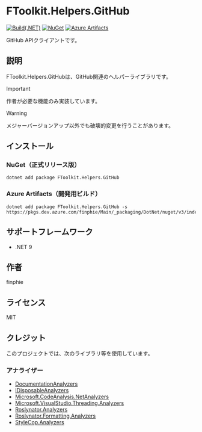 # FToolkit.Helpers.GitHub

[![Build(.NET)](https://github.com/finphie/FToolkit.Helpers.GitHub/actions/workflows/build-dotnet.yml/badge.svg)](https://github.com/finphie/FToolkit.Helpers.GitHub/actions/workflows/build-dotnet.yml)
[![NuGet](https://img.shields.io/nuget/v/FToolkit.Helpers.GitHub?color=0078d4&label=NuGet)](https://www.nuget.org/packages/FToolkit.Helpers.GitHub/)
[![Azure Artifacts](https://feeds.dev.azure.com/finphie/7af9aa4d-c550-43af-87a5-01539b2d9934/_apis/public/Packaging/Feeds/DotNet/Packages/c7cc9126-48f7-4e69-9d25-b7a452d690ca/Badge)](https://dev.azure.com/finphie/Main/_artifacts/feed/DotNet/NuGet/FToolkit.Helpers.GitHub?preferRelease=true)

GitHub APIクライアントです。

## 説明

FToolkit.Helpers.GitHubは、GitHub関連のヘルパーライブラリです。

> [!Important]
> 作者が必要な機能のみ実装しています。

> [!Warning]
> メジャーバージョンアップ以外でも破壊的変更を行うことがあります。

## インストール

### NuGet（正式リリース版）

```shell
dotnet add package FToolkit.Helpers.GitHub
```

### Azure Artifacts（開発用ビルド）

```shell
dotnet add package FToolkit.Helpers.GitHub -s https://pkgs.dev.azure.com/finphie/Main/_packaging/DotNet/nuget/v3/index.json
```

## サポートフレームワーク

- .NET 9

## 作者

finphie

## ライセンス

MIT

## クレジット

このプロジェクトでは、次のライブラリ等を使用しています。

### アナライザー

- [DocumentationAnalyzers](https://github.com/DotNetAnalyzers/DocumentationAnalyzers)
- [IDisposableAnalyzers](https://github.com/DotNetAnalyzers/IDisposableAnalyzers)
- [Microsoft.CodeAnalysis.NetAnalyzers](https://github.com/dotnet/roslyn-analyzers)
- [Microsoft.VisualStudio.Threading.Analyzers](https://github.com/Microsoft/vs-threading)
- [Roslynator.Analyzers](https://github.com/dotnet/roslynator)
- [Roslynator.Formatting.Analyzers](https://github.com/dotnet/roslynator)
- [StyleCop.Analyzers](https://github.com/DotNetAnalyzers/StyleCopAnalyzers)
